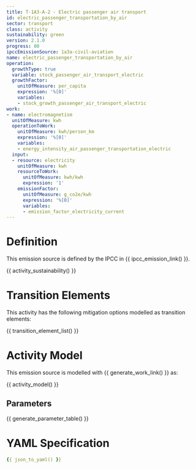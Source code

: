 ```yaml
---
title: T-1A3-A-2 - Electric passenger air transport
id: electric_passenger_transportation_by_air
sector: transport
class: activity
sustainability: green
version: 2.1.0
progress: 80
ipccEmissionSource: 1a3a-civil-aviation
name: electric_passenger_transportation_by_air
operation:
  growthType: true
  variable: stock_passenger_air_transport_electric
  growthFactor:
    unitOfMeasure: per_capita
    expression: '%[0]'
    variables:
    - stock_growth_passenger_air_transport_electric
work:
- name: electromagnetism
  unitOfMeasure: kwh
  operationToWork:
    unitOfMeasure: kwh/person_km
    expression: '%[0]'
    variables:
    - energy_intensity_air_passenger_transportation_electric
  input:
  - resource: electricity
    unitOfMeasure: kwh
    resourceToWork:
      unitOfMeasure: kwh/kwh
      expression: '1'
    emissionFactor:
      unitOfMeasure: g_co2e/kwh
      expression: '%[0]'
      variables:
      - emission_factor_electricity_current
---
```

# Definition
This emission source is defined by the IPCC in {{ ipcc_emission_link() }}.

{{ activity_sustainability() }}

# Transition Elements

This activity has the following mitigation options modelled as transition elements:

{{ transition_element_list() }}

# Activity Model
This emission source is modelled with {{ generate_work_link() }} as:

{{ activity_model() }}

## Parameters

{{ generate_parameter_table() }}

# YAML Specification

```yaml
{{ json_to_yaml() }}
```